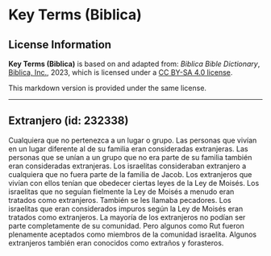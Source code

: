 # Key Terms (Biblica)

## License Information

**Key Terms (Biblica)** is based on and adapted from: _Biblica Bible Dictionary_, [Biblica, Inc.](https://www.biblica.com/), 2023, which is licensed under a [CC BY-SA 4.0 license](https://creativecommons.org/licenses/by-sa/4.0/legalcode.en).

This markdown version is provided under the same license.



--------------------------------

## Extranjero (id: 232338)

Cualquiera que no pertenezca a un lugar o grupo. Las personas que vivían en un lugar diferente al de su familia eran consideradas extranjeras. Las personas que se unían a un grupo que no era parte de su familia también eran consideradas extranjeras. Los israelitas consideraban extranjero a cualquiera que no fuera parte de la familia de Jacob. Los extranjeros que vivían con ellos tenían que obedecer ciertas leyes de la Ley de Moisés. Los israelitas que no seguían fielmente la Ley de Moisés a menudo eran tratados como extranjeros. También se les llamaba pecadores. Los israelitas que eran considerados impuros según la Ley de Moisés eran tratados como extranjeros. La mayoría de los extranjeros no podían ser parte completamente de su comunidad. Pero algunos como Rut fueron plenamente aceptados como miembros de la comunidad israelita. Algunos extranjeros también eran conocidos como extraños y forasteros.


